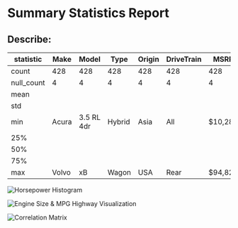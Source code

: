# Summary Statistics Report

## Describe:
| statistic   | Make   | Model      | Type   | Origin   | DriveTrain   | MSRP    | Invoice   |   EngineSize |   Cylinders |   Horsepower |   MPG_City |   MPG_Highway |   Weight |   Wheelbase |   Length |
|-------------|--------|------------|--------|----------|--------------|---------|-----------|--------------|-------------|--------------|------------|---------------|----------|-------------|----------|
| count       | 428    | 428        | 428    | 428      | 428          | 428     | 428       |    428       |   426       |      428     |  428       |      428      |  428     |   428       |  428     |
| null_count  | 4      | 4          | 4      | 4        | 4            | 4       | 4         |      4       |     6       |        4     |    4       |        4      |    4     |     4       |    4     |
| mean        |        |            |        |          |              |         |           |      3.19673 |     5.80751 |      215.886 |   20.0607  |       26.8435 | 3577.95  |   108.154   |  186.362 |
| std         |        |            |        |          |              |         |           |      1.10859 |     1.55844 |       71.836 |    5.23822 |        5.7412 |  758.983 |     8.31181 |   14.358 |
| min         | Acura  | 3.5 RL 4dr | Hybrid | Asia     | All          | $10,280 | $10,107   |      1.3     |     3       |       73     |   10       |       12      | 1850     |    89       |  143     |
| 25%         |        |            |        |          |              |         |           |      2.4     |     4       |      165     |   17       |       24      | 3105     |   103       |  178     |
| 50%         |        |            |        |          |              |         |           |      3       |     6       |      210     |   19       |       26      | 3476     |   107       |  187     |
| 75%         |        |            |        |          |              |         |           |      3.9     |     6       |      255     |   21       |       29      | 3977     |   112       |  194     |
| max         | Volvo  | xB         | Wagon  | USA      | Rear         | $94,820 | $9,875    |      8.3     |    12       |      500     |   60       |       66      | 7190     |   144       |  238     |

![Horsepower Histogram](Horsepower_histogram.png)


![Engine Size & MPG Highway Visualization](Visualization_of_EngineSize_&_MPG_Highway.png)


![Correlation Matrix](correlation_matrix.png)
